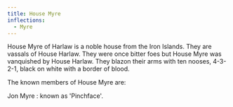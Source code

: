 ```yaml
---
title: House Myre
inflections:
  - Myre
---
```


House Myre of Harlaw is a noble house from the Iron Islands. They are vassals of House Harlaw. They were once bitter foes but House Myre was vanquished by House Harlaw. They blazon their arms with ten nooses, 4-3-2-1, black on white with a border of blood.

The known members of House Myre are:

Jon Myre : known as 'Pinchface'.


